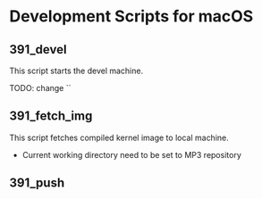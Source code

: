 # Development Scripts for macOS

## 391_devel

This script starts the devel machine.

TODO: change ``

## 391_fetch_img

This script fetches compiled kernel image to local machine.
* Current working directory need to be set to MP3 repository

## 391_push

